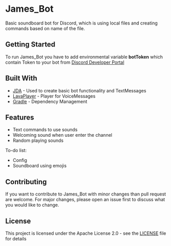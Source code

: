 # James_Bot

Basic soundboard bot for Discord, which is using local files and creating commands based on name of the file. 

## Getting Started

To run James_Bot you have to add environmental variable **botToken** which contain Token to your bot from [Discord Developer Portal](https://discord.com/developers/applications/)

## Built With

* [JDA](https://github.com/DV8FromTheWorld/JDA) - Used to create basic bot functionality and TextMessages
* [LavaPlayer](https://github.com/sedmelluq/lavaplayer) - Player for VoiceMessages
* [Gradle](https://gradle.org) - Dependency Management

## Features

* Text commands to use sounds
* Welcoming sound when user enter the channel
* Random playing sounds

To-do list:
* Config
* Soundboard using emojis


## Contributing

If you want to contribute to James_Bot with minor changes than pull request are welcome. For major changes, please open an issue first to discuss what you would like to change.

## License

This project is licensed under the Apache License 2.0 - see the [LICENSE](LICENSE) file for details

